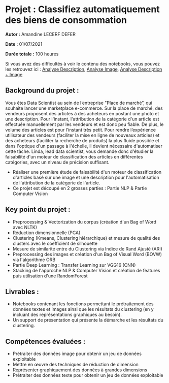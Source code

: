 # Projet : Classifiez automatiquement des biens de consommation

**Autor :** Amandine LECERF DEFER

**Date :** 01/07/2021

**Durée totale :** 100 heures

Si vous avez des difficultés à voir le contenu des notebooks, vous pouvez les retrouvez ici :
[Analyse Description](https://nbviewer.org/github/AmandineLecerfDefer/RNCP_DS_OC_P6_Classifiez_automatiquement_des_biens_de_consommation/blob/main/P6_01_NLP.ipynb),
[Analyse Image](https://nbviewer.org/github/AmandineLecerfDefer/RNCP_DS_OC_P6_Classifiez_automatiquement_des_biens_de_consommation/blob/main/P6_02_Pictures.ipynb),
[Analyse Description + Image](https://nbviewer.org/github/AmandineLecerfDefer/RNCP_DS_OC_P6_Classifiez_automatiquement_des_biens_de_consommation/blob/main/P6_03_NLP_and_Pictures.ipynb)


## Background du projet :
Vous êtes Data Scientist au sein de l’entreprise "Place de marché”, qui souhaite lancer une marketplace e-commerce.
Sur la place de marché, des vendeurs proposent des articles à des acheteurs en postant une photo et une description.
Pour l'instant, l'attribution de la catégorie d'un article est effectuée manuellement par les vendeurs et est donc peu fiable. De plus, le volume des articles est pour l’instant très petit.
Pour rendre l’expérience utilisateur des vendeurs (faciliter la mise en ligne de nouveaux articles) et des acheteurs (faciliter la recherche de produits) la plus fluide possible et dans l'optique d'un passage à l'échelle, il devient nécessaire d'automatiser cette tâche.
Linda, lead data scientist, vous demande donc d'étudier la faisabilité d'un moteur de classification des articles en différentes catégories, avec un niveau de précision suffisant.
- Réaliser une première étude de faisabilité d'un moteur de classification d'articles basé sur une image et une description pour l'automatisation de l'attribution de la catégorie de l'article.
- Ce projet est découpé en 2 grosses parties : Partie NLP & Partie Computer Vision

## Key point du projet :
- Preprocessing & Vectorization du corpus (création d'un Bag of Word avec NLTK)
- Réduction dimensionnelle (PCA)
- Clustering (Kmeans, Clustering hiérarchique) et mesure de qualité des clusters avec le coefficient de silhouette
- Mesure de similarité entre du Clustering via Indice de Rand Ajusté (ARI)
- Preprocessing des images et création d'un Bag of Visual Word (BOVW) via l'algorithme ORB
- Partie Deep Learning : Transfer Learning sur VGG16 (CNN)
- Stacking de l'approche NLP & Computer Vision et création de features puis utilisation d'une RandomForest

## Livrables :
- Notebooks contenant les fonctions permettant le prétraitement des données textes et images ainsi que les résultats du clustering (en y incluant des représentations graphiques au besoin).
- Un support de présentation qui présente la démarche et les résultats du clustering.


## Compétences évaluées :
- Prétraiter des données image pour obtenir un jeu de données exploitable
- Mettre en œuvre des techniques de réduction de dimension
- Représenter graphiquement des données à grandes dimensions
- Prétraiter des données texte pour obtenir un jeu de données exploitable
